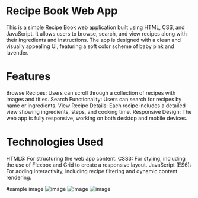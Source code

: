 # Recipe Book Web App
This is a simple Recipe Book web application built using HTML, CSS, and JavaScript.
It allows users to browse, search, and view recipes along with their ingredients and instructions.
The app is designed with a clean and visually appealing UI, 
featuring a soft color scheme of baby pink and lavender.

# Features
Browse Recipes: Users can scroll through a collection of recipes with images and titles.
Search Functionality: Users can search for recipes by name or ingredients.
View Recipe Details: Each recipe includes a detailed view showing ingredients, steps, and cooking time.
Responsive Design: The web app is fully responsive, working on both desktop and mobile devices.

# Technologies Used
HTML5: For structuring the web app content.
CSS3: For styling, including the use of Flexbox and Grid to create a responsive layout.
JavaScript (ES6): For adding interactivity, including recipe filtering and dynamic content rendering.

#sample image
![image](https://github.com/user-attachments/assets/bc7c9ecc-7b29-4de4-9353-c9a512045fb8)
![image](https://github.com/user-attachments/assets/e1629c75-1fb5-4f64-b1c9-f2640891a782)
![image](https://github.com/user-attachments/assets/3dcc2aa3-8054-449d-81f2-714c61fa5eed)


